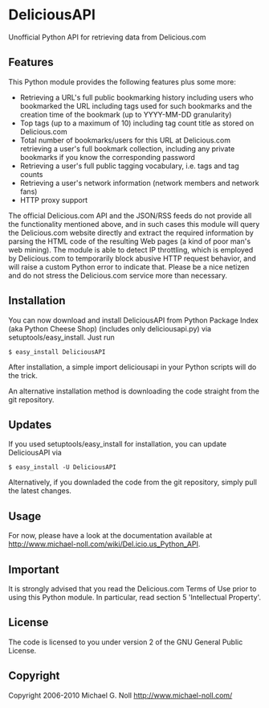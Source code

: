 DeliciousAPI
============

Unofficial Python API for retrieving data from Delicious.com

Features
--------

This Python module provides the following features plus some more:

* Retrieving a URL's full public bookmarking history including users who bookmarked the URL including tags used for such bookmarks and the creation time of the bookmark (up to YYYY-MM-DD granularity)
* Top tags (up to a maximum of 10) including tag count title as stored on Delicious.com
* Total number of bookmarks/users for this URL at Delicious.com retrieving a user's full bookmark collection, including any private bookmarks if you know the corresponding password
* Retrieving a user's full public tagging vocabulary, i.e. tags and tag counts
* Retrieving a user's network information (network members and network fans)
* HTTP proxy support

The official Delicious.com API and the JSON/RSS feeds do not provide all the functionality mentioned above, and in such cases this module will query the Delicious.com website directly and extract the required information by parsing the HTML code of the resulting Web pages (a kind of poor man's web mining). The module is able to detect IP throttling, which is employed by Delicious.com to temporarily block abusive HTTP request behavior, and will raise a custom Python error to indicate that. Please be a nice netizen and do not stress the Delicious.com service more than necessary.  

Installation
------------

You can now download and install DeliciousAPI from Python Package Index (aka Python Cheese Shop) (includes only deliciousapi.py) via setuptools/easy_install. Just run

    $ easy_install DeliciousAPI

After installation, a simple import deliciousapi in your Python scripts will do the trick.

An alternative installation method is downloading the code straight from the git repository.

Updates
-------

If you used setuptools/easy_install for installation, you can update DeliciousAPI via

    $ easy_install -U DeliciousAPI

Alternatively, if you downladed the code from the git repository, simply pull the latest changes.

Usage
-----

For now, please have a look at the documentation available at http://www.michael-noll.com/wiki/Del.icio.us_Python_API.

Important
---------

It is strongly advised that you read the Delicious.com Terms of Use prior to using this Python module. In particular, read section 5 'Intellectual Property'.

License
-------

The code is licensed to you under version 2 of the GNU General Public License.

Copyright
---------

Copyright 2006-2010 Michael G. Noll <http://www.michael-noll.com/>

